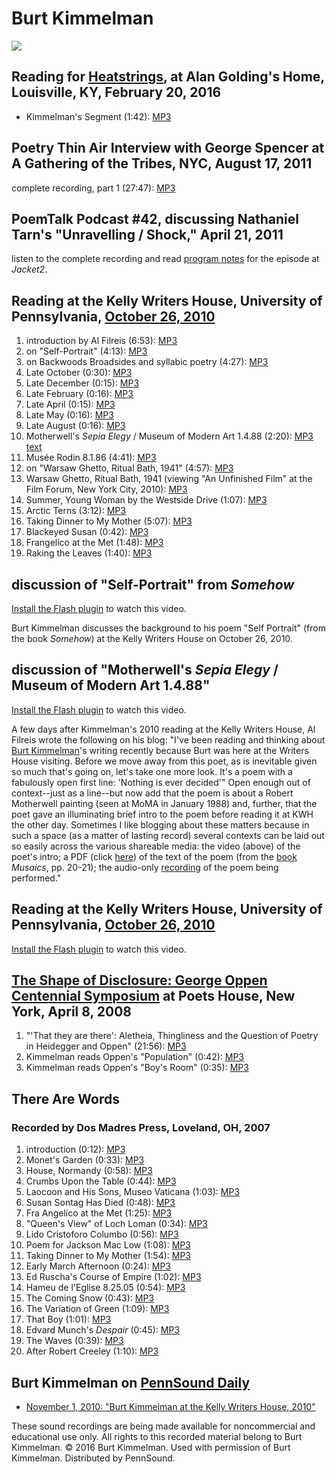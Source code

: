Burt Kimmelman
==============

![](http://www.writing.upenn.edu/~afilreis/Images/kimmelman-burt.jpg)

Reading for [Heatstrings](Heatstrings.php#Golding-16), at Alan Golding's Home, Louisville, KY, February 20, 2016
----------------------------------------------------------------------------------------------------------------

-   Kimmelman's Segment (1:42): [MP3](https://media.sas.upenn.edu/pennsound/groups/Heatstrings/2-20-16/Heatstrings-Group-Reading_Kimmelman-Burt_at-Alan-Goldings-home_Louisville_2-20-16.mp3)


Poetry Thin Air Interview with George Spencer at A Gathering of the Tribes, NYC, August 17, 2011
------------------------------------------------------------------------------------------------

complete recording, part 1 (27:47): [MP3](http://media.sas.upenn.edu/pennsound/authors/Kimmelman/Kimmelman-Burt_Complete-Recording_Poetry-Thin-Air_NY_8-17-11.mp3)

PoemTalk Podcast \#42, discussing Nathaniel Tarn's "Unravelling / Shock," April 21, 2011
----------------------------------------------------------------------------------------

listen to the complete recording and read [program notes](http://jacket2.org/commentary/hole-torn-world-poemtalk-42) for the episode at *Jacket2*.

Reading at the Kelly Writers House, University of Pennsylvania, [October 26, 2010](http://writing.upenn.edu/wh/calendar/1010.php#26)
------------------------------------------------------------------------------------------------------------------------------------

1.  introduction by Al Filreis (6:53): [MP3](http://media.sas.upenn.edu/pennsound/authors/Kimmelman/KWH-10-26-2010/Kimmelman-Burt_01_Introduction_KWH-UPenn_10-26-2010.mp3)
2.  on "Self-Portrait" (4:13): [MP3](http://media.sas.upenn.edu/pennsound/authors/Kimmelman/KWH-10-26-2010/Kimmelman-Burt_02_on-Self-Portrait_KWH-UPenn_10-26-2010.mp3)
3.  on Backwoods Broadsides and syllabic poetry (4:27): [MP3](http://media.sas.upenn.edu/pennsound/authors/Kimmelman/KWH-10-26-2010/Kimmelman-Burt_03_on-Backwoods-Broadsides-and-syllabic-poetry_KWH-UPenn_10-26-2010.mp3)
4.  Late October (0:30): [MP3](http://media.sas.upenn.edu/pennsound/authors/Kimmelman/KWH-10-26-2010/Kimmelman-Burt_04_Late-October_KWH-UPenn_10-26-2010.mp3)
5.  Late December (0:15): [MP3](http://media.sas.upenn.edu/pennsound/authors/Kimmelman/KWH-10-26-2010/Kimmelman-Burt_05_Late-December_KWH-UPenn_10-26-2010.mp3)
6.  Late February (0:16): [MP3](http://media.sas.upenn.edu/pennsound/authors/Kimmelman/KWH-10-26-2010/Kimmelman-Burt_06_Late-February_KWH-UPenn_10-26-2010.mp3)
7.  Late April (0:15): [MP3](http://media.sas.upenn.edu/pennsound/authors/Kimmelman/KWH-10-26-2010/Kimmelman-Burt_07_Late-April_KWH-UPenn_10-26-2010.mp3)
8.  Late May (0:16): [MP3](http://media.sas.upenn.edu/pennsound/authors/Kimmelman/KWH-10-26-2010/Kimmelman-Burt_08_Late-May_KWH-UPenn_10-26-2010.mp3)
9.  Late August (0:16): [MP3](http://media.sas.upenn.edu/pennsound/authors/Kimmelman/KWH-10-26-2010/Kimmelman-Burt_09_Late-August_KWH-UPenn_10-26-2010.mp3)
10. Motherwell's *Sepia Elegy* / Museum of Modern Art 1.4.88 (2:20): [MP3](http://media.sas.upenn.edu/pennsound/authors/Kimmelman/KWH-10-26-2010/Kimmelman-Burt_10_Museum-of-Modern-Art-1-4-88_KWH-UPenn_10-26-2010.mp3)
    [text](http://media.sas.upenn.edu/pennsound/authors/Kimmelman/KWH-10-26-2010/Kimmelman-Burt_Motherwells-Sepia-Elegy.pdf)
11. Musée Rodin 8.1.86 (4:41): [MP3](http://media.sas.upenn.edu/pennsound/authors/Kimmelman/KWH-10-26-2010/Kimmelman-Burt_11_Musee-Rodin-8-1-86_KWH-UPenn_10-26-2010.mp3)
12. on "Warsaw Ghetto, Ritual Bath, 1941" (4:57): [MP3](http://media.sas.upenn.edu/pennsound/authors/Kimmelman/KWH-10-26-2010/Kimmelman-Burt_12_on-Warsaw-Ghetto-Ritual-Bath-1941_KWH-UPenn_10-26-2010.mp3)
13. Warsaw Ghetto, Ritual Bath, 1941 (viewing "An Unfinished Film" at the Film Forum, New York City, 2010): [MP3](http://media.sas.upenn.edu/pennsound/authors/Kimmelman/KWH-10-26-2010/Kimmelman-Burt_13_Warsaw-Ghetto-Ritual-Bath-1941_KWH-UPenn_10-26-2010.mp3)
14. Summer, Young Woman by the Westside Drive (1:07): [MP3](http://media.sas.upenn.edu/pennsound/authors/Kimmelman/KWH-10-26-2010/Kimmelman-Burt_14_Summer-Young-Woman-by-the-Westside-Drive_KWH-UPenn_10-26-2010.mp3)
15. Arctic Terns (3:12): [MP3](http://media.sas.upenn.edu/pennsound/authors/Kimmelman/KWH-10-26-2010/Kimmelman-Burt_15_Arctic-Terns_KWH-UPenn_10-26-2010.mp3)
16. Taking Dinner to My Mother (5:07): [MP3](http://media.sas.upenn.edu/pennsound/authors/Kimmelman/KWH-10-26-2010/Kimmelman-Burt_16_Taking-Dinner-to-My-Mother_KWH-UPenn_10-26-2010.mp3)
17. Blackeyed Susan (0:42): [MP3](http://media.sas.upenn.edu/pennsound/authors/Kimmelman/KWH-10-26-2010/Kimmelman-Burt_17_Blackeyed-Susan_KWH-UPenn_10-26-2010.mp3)
18. Frangelico at the Met (1:48): [MP3](http://media.sas.upenn.edu/pennsound/authors/Kimmelman/KWH-10-26-2010/Kimmelman-Burt_18_Frangelico-at-the-Met_KWH-UPenn_10-26-2010.mp3)
19. Raking the Leaves (1:40): [MP3](http://media.sas.upenn.edu/pennsound/authors/Kimmelman/KWH-10-26-2010/Kimmelman-Burt_19_Raking-the-Leaves_KWH-UPenn_10-26-2010.mp3)

discussion of "Self-Portrait" from *Somehow*
--------------------------------------------

[Install the Flash plugin](http://get.adobe.com/flashplayer/) to watch this
video.

  
Burt Kimmelman discusses the background to his poem "Self Portrait" (from the
book
*Somehow*) at the Kelly Writers House on October 26, 2010.  

discussion of "Motherwell's *Sepia Elegy* / Museum
of Modern Art 1.4.88"
--------------------------------------------------

[Install the Flash plugin](http://get.adobe.com/flashplayer/) to watch this
video.

  
A few days after Kimmelman's 2010 reading at the
Kelly Writers House, Al Filreis wrote the following on his blog: "I've been reading
and thinking about [Burt Kimmelman](http://afilreis.blogspot.com/search/label/Burt%20Kimmelman)'s
writing recently because Burt was here at the Writers House visiting. Before we move
away from this poet, as is inevitable given so much that's going on, let's take one
more look. It's a poem with a fabulously open first line: 'Nothing is ever decided'"
Open enough out of context--just as a line--but now add that the poem is about a
Robert Motherwell painting (seen at MoMA in January 1988) and, further, that the
poet gave an illuminating brief intro to the poem before reading it at KWH the other
day. Sometimes I like blogging about these matters because in such a space (as a
matter of lasting record) several contexts can be laid out so easily across the
various shareable media: the video (above) of the poet's intro; a PDF (click [here](http://media.sas.upenn.edu/pennsound/authors/Kimmelman/KWH-10-26-2010/Kimmelman-Burt_Motherwells-Sepia-Elegy.pdf))
of the text of the poem (from the [book](http://www.amazon.com/Musaics-Burt-Kimmelman/dp/1881471039/ref=si_aps_sup?ie=UTF8&qid=1288538000&sr=8-3)
*Musaics*, pp. 20-21); the audio-only
[recording](http://media.sas.upenn.edu/pennsound/authors/Kimmelman/KWH-10-26-2010/Kimmelman-Burt_10_Museum-of-Modern-Art-1-4-88_KWH-UPenn_10-26-2010.mp3)
of the poem being performed."

Reading at the Kelly Writers House, University of Pennsylvania, [October 26, 2010](http://writing.upenn.edu/wh/calendar/1010.php#26)
------------------------------------------------------------------------------------------------------------------------------------

[Install the Flash plugin](http://get.adobe.com/flashplayer/) to watch this
video.

[The Shape of Disclosure: George Oppen Centennial Symposium](Oppen-Centennial-NYC.html) at Poets House,
New York, April 8, 2008
-------------------------------------------------------------------------------------------------------

1.  "'That they are there': Aletheia, Thingliness and the Question of Poetry in Heidegger and Oppen" (21:56): [MP3](http://media.sas.upenn.edu/pennsound/groups/Oppen-Centennial-NYC/Panel-2/George-Oppen-Centennial-Symposium_04_Burt-Kimmelman_The-Literary-Philosophical-Spectrum_Poets-House_4-8-08%20.mp3)
2.  Kimmelman reads Oppen's "Population" (0:42): [MP3](http://media.sas.upenn.edu/pennsound/groups/Oppen-Centennial-NYC/Reading/11_Kimmelman-Burt_11_Population_Oppen-Centennial-Reading_4-8-08.mp3)
3.  Kimmelman reads Oppen's "Boy's Room" (0:35): [MP3](http://media.sas.upenn.edu/pennsound/groups/Oppen-Centennial-NYC/Reading/12_Kimmelman-Burt_12_Boys-Room_Oppen-Centennial-Reading_4-8-08.mp3)

There Are Words
---------------

### Recorded by Dos Madres Press, Loveland, OH, 2007

1.  introduction (0:12): [MP3](http://media.sas.upenn.edu/pennsound/authors/Kimmelman/Kimmelman-Burt_01_Intro_2007.mp3)
2.  Monet's Garden (0:33): [MP3](http://media.sas.upenn.edu/pennsound/authors/Kimmelman/Kimmelman-Burt_02_Monets-Garden_2007.mp3)
3.  House, Normandy (0:58): [MP3](http://media.sas.upenn.edu/pennsound/authors/Kimmelman/Kimmelman-Burt_03_House-Normandy_2007.mp3)
4.  Crumbs Upon the Table (0:44): [MP3](http://media.sas.upenn.edu/pennsound/authors/Kimmelman/Kimmelman-Burt_04_Crumbs-upon-the-Table_2007.mp3)
5.  Laocoon and His Sons, Museo Vaticana (1:03): [MP3](http://media.sas.upenn.edu/pennsound/authors/Kimmelman/Kimmelman-Burt_05_Laocoon-and-Sons_2007.mp3)
6.  Susan Sontag Has Died (0:48): [MP3](http://media.sas.upenn.edu/pennsound/authors/Kimmelman/Kimmelman-Burt_06_Susan-Santag_2007.mp3)
7.  Fra Angelico at the Met (1:25): [MP3](http://media.sas.upenn.edu/pennsound/authors/Kimmelman/Kimmelman-Burt_07_Fra-Angelico_2007.mp3)
8.  "Queen's View" of Loch Loman (0:34): [MP3](http://media.sas.upenn.edu/pennsound/authors/Kimmelman/Kimmelman-Burt_08_Queens-View_2007.mp3)
9.  Lido Cristoforo Columbo (0:56): [MP3](http://media.sas.upenn.edu/pennsound/authors/Kimmelman/Kimmelman-Burt_09_Lido-Cristoforo-Columbo_2007.mp3)
10. Poem for Jackson Mac Low (1:08): [MP3](http://media.sas.upenn.edu/pennsound/authors/Kimmelman/Kimmelman-Burt_10_Poem-for-Mac-Low_2007.mp3)
11. Taking Dinner to My Mother (1:54): [MP3](http://media.sas.upenn.edu/pennsound/authors/Kimmelman/Kimmelman-Burt_11_Taking-Dinner_2007.mp3)
12. Early March Afternoon (0:24): [MP3](http://media.sas.upenn.edu/pennsound/authors/Kimmelman/Kimmelman-Burt_12_Early-March-Afternoon_2007.mp3)
13. Ed Ruscha's Course of Empire (1:02): [MP3](http://media.sas.upenn.edu/pennsound/authors/Kimmelman/Kimmelman-Burt_13_Course-of-Empire_2007.mp3)
14. Hameu de l'Eglise 8.25.05 (0:54): [MP3](http://media.sas.upenn.edu/pennsound/authors/Kimmelman/Kimmelman-Burt_14_Hameau-de-lEglise_2007.mp3)
15. The Coming Snow (0:43): [MP3](http://media.sas.upenn.edu/pennsound/authors/Kimmelman/Kimmelman-Burt_15_The-Coming-Snow_2007.mp3)
16. The Variation of Green (1:09): [MP3](http://media.sas.upenn.edu/pennsound/authors/Kimmelman/Kimmelman-Burt_16_Variation-of-Green_2007.mp3)
17. That Boy (1:01): [MP3](http://media.sas.upenn.edu/pennsound/authors/Kimmelman/Kimmelman-Burt_17_That-Boy_2007.mp3)
18. Edvard Munch's *Despair* (0:45): [MP3](http://media.sas.upenn.edu/pennsound/authors/Kimmelman/Kimmelman-Burt_18_Despair_2007.mp3)
19. The Waves (0:39): [MP3](http://media.sas.upenn.edu/pennsound/authors/Kimmelman/Kimmelman-Burt_19_The-Waves_2007.mp3)
20. After Robert Creeley (1:10): [MP3](http://media.sas.upenn.edu/pennsound/authors/Kimmelman/Kimmelman-Burt_20_After-Robert-Creeley_2007.mp3)

Burt Kimmelman on [PennSound Daily](http://writing.upenn.edu/pennsound/daily)
-----------------------------------------------------------------------------

-   [November 1, 2010: "Burt Kimmelman at the Kelly Writers House, 2010"](http://writing.upenn.edu/pennsound/daily/201011.php#1_20:56)

These sound recordings are being made available for noncommercial
and educational use only. All rights to this recorded material
belong to Burt Kimmelman.
© 2016 Burt Kimmelman. Used with permission of Burt Kimmelman.
Distributed by PennSound.
